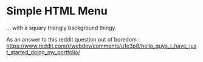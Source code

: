 # Simple HTML Menu
... with a squary triangly background thingy. 

As an answer to this reddit question out of boredom : https://www.reddit.com/r/webdev/comments/u1e3p8/hello_guys_i_have_just_started_doing_my_portfolio/
